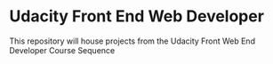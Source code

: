 # Udacity Front End Web Developer
This repository will house projects from the Udacity Front Web End Developer Course Sequence

